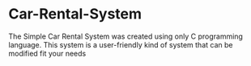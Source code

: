 # Car-Rental-System
The Simple Car Rental System was created using only C programming language. This system is a user-friendly kind of system that can be modified fit your needs
